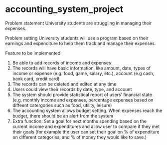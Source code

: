 # accounting_system_project
Problem statement 
University students are struggling in managing their expenses.

Problem setting
University students will use a program based on their earnings and expenditure to help them track and manage their expenses.

Feature to be implemented
1) Be able to add records of income and expenses
2) The records will have basic information, like amount, date, types of income or expense (e.g. food, game, salary, etc.), account (e.g cash, bank card, credit card)
3) The records can be deleted and edited at any time
4) Users could view their records by date, type, and account
5) The system should provide statistical report of users’ financial state (e.g. monthly income and expenses, percentage expenses based on diffeent catergories such as food, utility, leisure)
6) The accounting system allows budget setting. When expenses reach the budget, there should be an alert from the system
7) Extra function: Set a goal for next months spending based on the current income and expenditures and allow user to compare if they met their goals (for example the user can set their goal on % of expenditure on different categories, and % of money they would like to save.)
